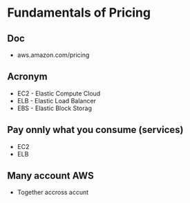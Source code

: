 # Fundamentals of Pricing

## Doc
* aws.amazon.com/pricing

## Acronym
* EC2 - Elastic Compute Cloud
* ELB - Elastic Load Balancer
* EBS - Elastic Block Storag

## Pay onnly what you consume (services)
* EC2
* ELB

## Many account AWS
* Together accross accunt
